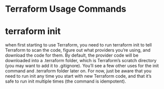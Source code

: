 # Terraform Usage Commands

# terraform init
when first starting to use Terraform, you need to run terraform init to tell Terraform to scan the code, figure out what providers you’re using, 
and download the code for them. By default, the provider code will be downloaded into a .terraform folder, which is Terraform’s scratch directory
(you may want to add it to .gitignore). You’ll see a few other uses for the init command and .terraform folder later on. 
For now, just be aware that you need to run init any time you start with new Terraform code, and that it’s safe to run init multiple times (the command is idempotent).
